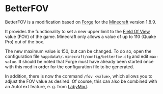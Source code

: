 # BetterFOV

BetterFOV is a modification based on [Forge](https://files.minecraftforge.net/net/minecraftforge/forge/index_1.8.9.html) for the [Minecraft](https://www.minecraft.net/) version 1.8.9.

It provides the functionality to set a new upper limit to the [Field Of View](https://en.wikipedia.org/wiki/Field_of_view) value (FOV) of the game. Minecraft only allows a value of up to 110 (Quake Pro) out of the box.

The new maximum value is 150, but can be changed. To do so, open the configuration file `%appdata%/.minecraft/config/betterfov.cfg` and edit `max-value`. It should be noted that Forge must have already been started once with this mod in order for the configuration file to be generated.

In addition, there is now the command `/fov <value>`, which allows you to adjust the FOV value as desired. Of course, this can also be combined with an AutoText feature, e. g. from [LabyMod](https://www.labymod.net/).
